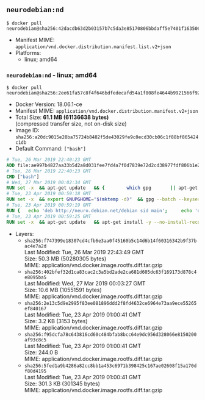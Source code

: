 ## `neurodebian:nd`

```console
$ docker pull neurodebian@sha256:42dacdb63d2b03157b7c5da3e85170806bbdaff5e7401f163506a3a07789c381
```

-	Manifest MIME: `application/vnd.docker.distribution.manifest.list.v2+json`
-	Platforms:
	-	linux; amd64

### `neurodebian:nd` - linux; amd64

```console
$ docker pull neurodebian@sha256:2ee61fa57c8f4f646bdfedecafd54a1f808fe4644b9921566f928fe6b31cde5a
```

-	Docker Version: 18.06.1-ce
-	Manifest MIME: `application/vnd.docker.distribution.manifest.v2+json`
-	Total Size: **61.1 MB (61136638 bytes)**  
	(compressed transfer size, not on-disk size)
-	Image ID: `sha256:a20dc9015e28ba75724b8482f5de43029fe9c0ecd30cb06c1f88bf865424c1db`
-	Default Command: `["bash"]`

```dockerfile
# Tue, 26 Mar 2019 22:40:23 GMT
ADD file:ae997b4827aa33b5d2a8d031fee7fd4a7f0d7839e72d2cd38977fdf806b1e21c in / 
# Tue, 26 Mar 2019 22:40:23 GMT
CMD ["bash"]
# Wed, 27 Mar 2019 00:02:34 GMT
RUN set -x 	&& apt-get update 	&& { 		which gpg 		|| apt-get install -y --no-install-recommends gnupg 	; } 	&& { 		gpg --version | grep -q '^gpg (GnuPG) 1\.' 		|| apt-get install -y --no-install-recommends dirmngr 	; } 	&& rm -rf /var/lib/apt/lists/*
# Tue, 23 Apr 2019 00:59:18 GMT
RUN set -x 	&& export GNUPGHOME="$(mktemp -d)" 	&& gpg --batch --keyserver ha.pool.sks-keyservers.net --recv-keys DD95CC430502E37EF840ACEEA5D32F012649A5A9 	&& gpg --batch --export DD95CC430502E37EF840ACEEA5D32F012649A5A9 > /etc/apt/trusted.gpg.d/neurodebian.gpg 	&& rm -rf "$GNUPGHOME" 	&& apt-key list | grep neurodebian
# Tue, 23 Apr 2019 00:59:19 GMT
RUN { 	echo 'deb http://neuro.debian.net/debian sid main'; 	echo 'deb http://neuro.debian.net/debian data main'; 	echo '#deb-src http://neuro.debian.net/debian-devel sid main'; } > /etc/apt/sources.list.d/neurodebian.sources.list
# Tue, 23 Apr 2019 00:59:25 GMT
RUN set -x 	&& apt-get update 	&& apt-get install -y --no-install-recommends neurodebian-freeze eatmydata 	&& ln -s /usr/bin/eatmydata /usr/local/bin/apt-get 	&& rm -rf /var/lib/apt/lists/*
```

-	Layers:
	-	`sha256:f747399e18307cd4cfb6e3aa0f45160b5c14d6b14f60316342b9f37bac4e7a2d`  
		Last Modified: Tue, 26 Mar 2019 22:43:49 GMT  
		Size: 50.3 MB (50280305 bytes)  
		MIME: application/vnd.docker.image.rootfs.diff.tar.gzip
	-	`sha256:402bfef32d1ca83cac2c3a5bd2ade2ca681d605dc63f169173d878c4e8095ba5`  
		Last Modified: Wed, 27 Mar 2019 00:03:27 GMT  
		Size: 10.6 MB (10551591 bytes)  
		MIME: application/vnd.docker.image.rootfs.diff.tar.gzip
	-	`sha256:2e13c5d9e2995f83ee081896ddd2f8fd4632ce6964e73aa9ece55265ef840167`  
		Last Modified: Tue, 23 Apr 2019 01:00:41 GMT  
		Size: 3.2 KB (3153 bytes)  
		MIME: application/vnd.docker.image.rootfs.diff.tar.gzip
	-	`sha256:f95dcfa78c643816cd60c484bfab8bcc64e9dc956d328066e8150200af93c8c5`  
		Last Modified: Tue, 23 Apr 2019 01:00:41 GMT  
		Size: 244.0 B  
		MIME: application/vnd.docker.image.rootfs.diff.tar.gzip
	-	`sha256:5fed1a9b4286a82cc8bb1a453c6971b398425c167ae02608f15a170df80d4195`  
		Last Modified: Tue, 23 Apr 2019 01:00:41 GMT  
		Size: 301.3 KB (301345 bytes)  
		MIME: application/vnd.docker.image.rootfs.diff.tar.gzip
